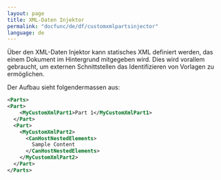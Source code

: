 ```yaml
---
layout: page
title: XML-Daten Injektor
permalink: "docfunc/de/df/customxmlpartsinjector"
language: de
---
```


Über den XML-Daten Injektor kann statisches XML definiert werden, das einem Dokument im Hintergrund mitgegeben wird. Dies wird vorallem gebraucht, um externen Schnittstellen das Identifizieren von Vorlagen zu ermöglichen.

Der Aufbau sieht folgendermassen aus:

```xml
<Parts>
<Part>
    <MyCustomXmlPart1>Part 1</MyCustomXmlPart1>
  </Part>
  <Part>
    <MyCustomXmlPart2>
      <CanHostNestedElements>
        Sample Content
      </CanHostNestedElements>
    </MyCustomXmlPart2>
  </Part>
</Parts>
```